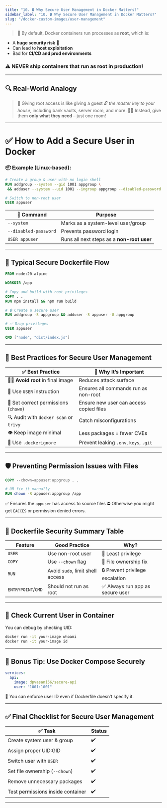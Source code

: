 ```yaml
---
title: "10. 🔒 Why Secure User Management in Docker Matters?"
sidebar_label: "10. 🔒 Why Secure User Management in Docker Matters?"
slug: "/docker-custom-images/user-management"
---
```


> 🧠 By default, Docker containers run processes as **root**, which is:

* A **huge security risk** 🧨
* Can lead to **host exploitation**
* Bad for **CI/CD and prod environments**

### ⚠️ NEVER ship containers that run as root in production!

---

## 🔍 Real-World Analogy

> 🏡 Giving root access is like giving a guest 🔓 *the master key to your house*, including bank vaults, server room, and more.
> 🧑‍💻 Instead, give them **only what they need** – just one room!

---

# ✅ How to Add a Secure User in Docker

### 📦 Example (Linux-based):

```dockerfile
# Create a group & user with no login shell
RUN addgroup --system --gid 1001 appgroup \
 && adduser --system --uid 1001 --ingroup appgroup --disabled-password appuser

# Switch to non-root user
USER appuser
```

| 🔑 Command            | Purpose                                    |
| --------------------- | ------------------------------------------ |
| `--system`            | Marks as a system-level user/group         |
| `--disabled-password` | Prevents password login                    |
| `USER appuser`        | Runs all next steps as a **non-root user** |

---

## 🔁 Typical Secure Dockerfile Flow

```dockerfile
FROM node:20-alpine

WORKDIR /app

# Copy and build with root privileges
COPY . .
RUN npm install && npm run build

# 🔒 Create a secure user
RUN addgroup -S appgroup && adduser -S appuser -G appgroup

# ✅ Drop privileges
USER appuser

CMD ["node", "dist/index.js"]
```

---

## 🧠 Best Practices for Secure User Management

| ✅ Best Practice                        | 💬 Why It’s Important                   |
| -------------------------------------- | --------------------------------------- |
| 🧑‍💻 **Avoid root** in final image    | Reduces attack surface                  |
| 🔐 Use `USER` instruction              | Ensures all commands run as non-root    |
| 📂 Set correct permissions (`chown`)   | Ensure new user can access copied files |
| 🔍 Audit with `docker scan` or `trivy` | Catch misconfigurations                 |
| 👁️ Keep image minimal                 | Less packages = fewer CVEs              |
| 📜 Use `.dockerignore`                 | Prevent leaking `.env`, `keys`, `.git`  |

---

## 🛡️ Preventing Permission Issues with Files

```dockerfile
COPY --chown=appuser:appgroup . .

# OR fix it manually
RUN chown -R appuser:appgroup /app
```

✅ Ensures the `appuser` has access to source files
⛔ Otherwise you might get `EACCES` or permission denied errors.

---

## 🔐 Dockerfile Security Summary Table

| Feature            | Good Practice                    | Why?                            |
| ------------------ | -------------------------------- | ------------------------------- |
| `USER`             | Use non-root user                | 🧱 Least privilege              |
| `COPY`             | Use `--chown` flag               | 🧽 File ownership fix           |
| `RUN`              | Avoid `sudo`, limit shell access | 🔒 Prevent privilege escalation |
| `ENTRYPOINT`/`CMD` | Should not run as root           | ✅ Always run app as secure user |

---

## 🧪 Check Current User in Container

You can debug by checking UID:

```bash
docker run -it your-image whoami
docker run -it your-image id
```

---

## 🧰 Bonus Tip: Use Docker Compose Securely

```yaml
services:
  api:
    image: dpvasani56/secure-api
    user: "1001:1001"
```

📌 You can enforce user ID even if Dockerfile doesn’t specify it.

---

## ✅ Final Checklist for Secure User Management

| ✅ Task                            | Status |
| --------------------------------- | ------ |
| Create system user & group        | ✔️     |
| Assign proper UID\:GID            | ✔️     |
| Switch user with `USER`           | ✔️     |
| Set file ownership (`--chown`)    | ✔️     |
| Remove unnecessary packages       | ✔️     |
| Test permissions inside container | ✔️     |

---



